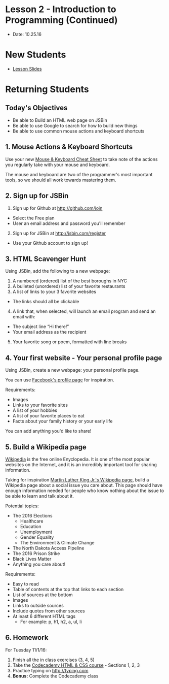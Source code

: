 # Lesson 2 - Introduction to Programming (Continued)

* Date: 10.25.16

# New Students

* [Lesson Slides](https://docs.google.com/presentation/d/1_mp9eitfE00Vg12BRqkh6EdT8mhL3ArXCtdYy6G-V5U/edit?usp=sharing)

# Returning Students

## Today's Objectives

* Be able to Build an HTML web page on JSBin
* Be able to use Google to search for how to build new things
* Be able to use common mouse actions and keyboard shortcuts

## 1. Mouse Actions & Keyboard Shortcuts

Use your new [Mouse & Keyboard Cheat Sheet](https://docs.google.com/document/d/1UOMz_OIV-_0t3QbzyZT4qJePwiG84mh83X-pvQRrjOE)
to take note of the actions you regularly take with your mouse and keyboard.

The mouse and keyboard are two of the programmer's most important tools, so
we should all work towards mastering them.

## 2. Sign up for JSBin

1. Sign up for Github at http://github.com/join
  * Select the Free plan
  * User an email address and password you'll remember
2. Sign up for JSBin at http://jsbin.com/register
  * Use your Github account to sign up!

## 3. HTML Scavenger Hunt

Using JSBin, add the following to a new webpage:

1. A numbered (ordered) list of the best boroughs in NYC
2. A bulleted (unordered) list of your favorite restaurants
3.  A list of links to your 3 favorite websites
  * The links should all be clickable
4. A link that, when selected, will launch an email program and send an email with:
  * The subject line “Hi there!”
  * Your email address as the recipient
5. Your favorite song or poem, formatted with line breaks

## 4. Your first website - Your personal profile page

Using JSBin, create a new webpage: your personal profile page.

You can use [Facebook's profile page](https://www.facebook.com/zuck) for inspiration.

Requirements:
* Images
* Links to your favorite sites
* A list of your hobbies
* A list of your favorite places to eat
* Facts about your family history or your early life

You can add anything you'd like to share!

## 5. Build a Wikipedia page

[Wikipedia](http://wikipedia.org) is the free online Enyclopedia. It is one of the most popular
websites on the Internet, and it is an incredibly important tool
for sharing information.

Taking for inspiration [Martin Luther King Jr.'s Wikipedia page](https://en.wikipedia.org/wiki/Martin_Luther_King_Jr.),
build a Wikipedia page about a social issue you care about.
This page should have enough information needed for
people who know nothing about the issue to be able to learn and talk about it.

Potential topics:
* The 2016 Elections
  * Healthcare
  * Education
  * Unemployment
  * Gender Equality
  * The Environment & Climate Change
* The North Dakota Access Pipeline
* The 2016 Prison Strike
* Black Lives Matter
* Anything you care about!

Requirements:
* Easy to read
* Table of contents at the top that links to each section
* List of sources at the bottom
* Images
* Links to outside sources
* Include quotes from other sources
* At least 6 different HTML tags
  * For example: p, h1, h2, a, ul, li

## 6. Homework

For Tuesday 11/1/16:

1. Finish all the in class exercises (3, 4, 5)
2. Take the [Codecademy HTML & CSS course](https://www.codecademy.com/learn/web) - Sections 1, 2, 3
3. Practice typing on http://typing.com
4. **Bonus:** Complete the Codecademy class
